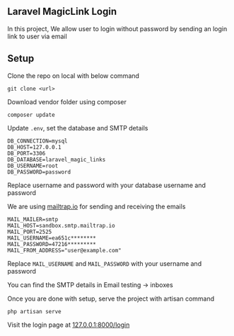 ## Laravel MagicLink Login

In this project, We allow user to login without password by sending an login link to user via email

## Setup

Clone the repo on local with below command 

```
git clone <url>
```

Download vendor folder using composer

```
composer update
```

Update ```.env```, set the database and SMTP details

```
DB_CONNECTION=mysql
DB_HOST=127.0.0.1
DB_PORT=3306
DB_DATABASE=laravel_magic_links
DB_USERNAME=root
DB_PASSWORD=password
```

Replace username and password with your database username and password

We are using [mailtrap.io](https://mailtrap.io) for sending and receiving the emails 

```
MAIL_MAILER=smtp
MAIL_HOST=sandbox.smtp.mailtrap.io
MAIL_PORT=2525
MAIL_USERNAME=ea651c********
MAIL_PASSWORD=47216*********
MAIL_FROM_ADDRESS="user@example.com"
```

Replace ```MAIL_USERNAME``` and ```MAIL_PASSWORD``` with your username and password

You can find the SMTP details in Email testing -> inboxes

Once you are done with setup, serve the project with artisan command

```
php artisan serve
```

Visit the login page at [127.0.0.1:8000/login](http://127.0.0.1:8000/login)

